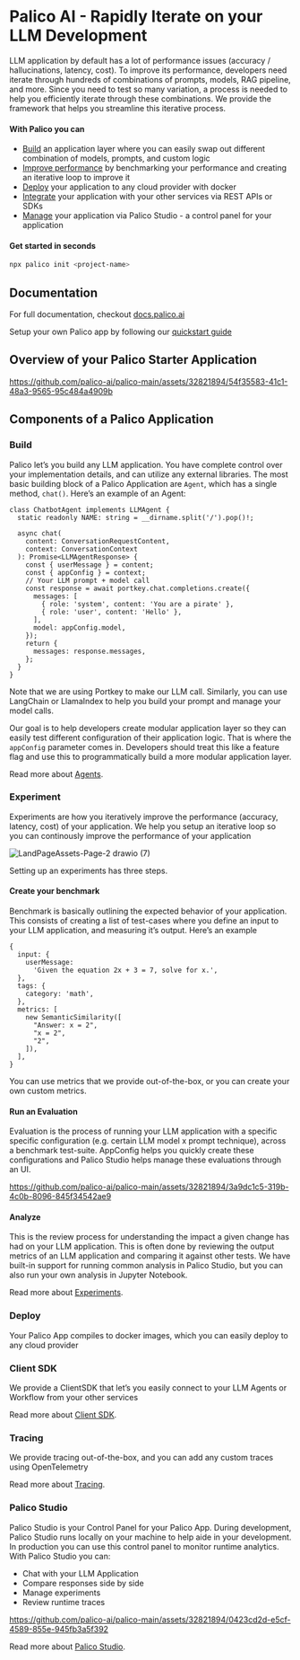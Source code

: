# Palico AI - Rapidly Iterate on your LLM Development

LLM application by default has a lot of performance issues (accuracy / hallucinations, latency, cost). To improve its performance, developers need iterate through hundreds of combinations of prompts, models, RAG pipeline, and more. Since you need to test so many variation, a process is needed to help you efficiently iterate through these combinations. We provide the framework that helps you streamline this iterative process.

#### With Palico you can

- [Build](#build) an application layer where you can easily swap out different combination of models, prompts, and custom logic
- [Improve performance](#experiment) by benchmarking your performance and creating an iterative loop to improve it
- [Deploy](#deploy) your application to any cloud provider with docker
- [Integrate](#client-sdk) your application with your other services via REST APIs or SDKs
- [Manage](#palico-studio) your application via Palico Studio - a control panel for your application

#### Get started in seconds
```bash
npx palico init <project-name>
```

## Documentation
For full documentation, checkout [docs.palico.ai](https://docs.palico.ai)

Setup your own Palico app by following our [quickstart guide](https://docs.palico.ai/getting_started/installation)

## Overview of your Palico Starter Application

https://github.com/palico-ai/palico-main/assets/32821894/54f35583-41c1-48a3-9565-95c484a4909b

## Components of a Palico Application

### Build

Palico let’s you build any LLM application. You have complete control over your implementation details, and can utilize any external libraries. The most basic building block of a Palico Application are `Agent`, which has a single method, `chat()`. Here’s an example of an Agent:

```tsx
class ChatbotAgent implements LLMAgent {
  static readonly NAME: string = __dirname.split('/').pop()!;

  async chat(
    content: ConversationRequestContent,
    context: ConversationContext
  ): Promise<LLMAgentResponse> {
    const { userMessage } = content;
    const { appConfig } = context;
    // Your LLM prompt + model call
    const response = await portkey.chat.completions.create({
      messages: [
        { role: 'system', content: 'You are a pirate' },
        { role: 'user', content: 'Hello' },
      ],
      model: appConfig.model,
    });
    return {
      messages: response.messages,
    };
  }
}
```

Note that we are using Portkey to make our LLM call. Similarly, you can use LangChain or LlamaIndex to help you build your prompt and manage your model calls.

Our goal is to help developers create modular application layer so they can easily test different configuration of their application logic. That is where the `appConfig` parameter comes in. Developers should treat this like a feature flag and use this to programmatically build a more modular application layer.

Read more about [Agents](https://docs.palico.ai/build_app/agents).

### Experiment

Experiments are how you iteratively improve the performance (accuracy, latency, cost) of your application. We help you setup an iterative loop so you can continously improve the performance of your application

![LandPageAssets-Page-2 drawio (7)](https://github.com/user-attachments/assets/493a578a-3c0d-4df8-8b98-8fb27bbde916)



Setting up an experiments has three steps.

#### Create your benchmark

Benchmark is basically outlining the expected behavior of your application. This consists of creating a list of test-cases where you define an input to your LLM application, and measuring it’s output. Here’s an example

```tsx
{
  input: {
    userMessage:
      'Given the equation 2x + 3 = 7, solve for x.',
  },
  tags: {
    category: 'math',
  },
  metrics: [
    new SemanticSimilarity([
      "Answer: x = 2",
      "x = 2",
      "2",
    ]),
  ],
}
```

You can use metrics that we provide out-of-the-box, or you can create your own custom metrics.

#### Run an Evaluation

Evaluation is the process of running your LLM application with a specific specific configuration (e.g. certain LLM model x prompt technique), across a benchmark test-suite. AppConfig helps you quickly create these configurations and Palico Studio helps manage these evaluations through an UI.

https://github.com/palico-ai/palico-main/assets/32821894/3a9dc1c5-319b-4c0b-8096-845f34542ae9

#### Analyze

This is the review process for understanding the impact a given change has had on your LLM application. This is often done by reviewing the output metrics of an LLM application and comparing it against other tests. We have built-in support for running common analysis in Palico Studio, but you can also run your own analysis in Jupyter Notebook.

Read more about [Experiments](https://docs.palico.ai/build_app/experiments/intro).

### Deploy

Your Palico App compiles to docker images, which you can easily deploy to any cloud provider

### Client SDK

We provide a ClientSDK that let’s you easily connect to your LLM Agents or Workflow from your other services

Read more about [Client SDK](https://docs.palico.ai/build_app/sdk).

### Tracing

We provide tracing out-of-the-box, and you can add any custom traces using OpenTelemetry

Read more about [Tracing](https://docs.palico.ai/build_app/tracing).

### Palico Studio

Palico Studio is your Control Panel for your Palico App. During development, Palico Studio runs locally on your machine to help aide in your development. In production you can use this control panel to monitor runtime analytics. With Palico Studio you can:

- Chat with your LLM Application
- Compare responses side by side
- Manage experiments
- Review runtime traces

https://github.com/palico-ai/palico-main/assets/32821894/0423cd2d-e5cf-4589-855e-945fb3a5f392


Read more about [Palico Studio](https://docs.palico.ai/build_app/studio).
